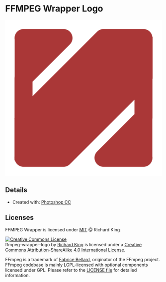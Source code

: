 # FFMPEG Wrapper Logo

![logo](ffmpeg-wrapper-logo.png)

## Details

- Created with: [Photoshop CC](http://www.adobe.com/products/photoshop.html)

## Licenses

FFMPEG Wrapper is licensed under [MIT](license.md) @ Richard King

<a rel="license" href="http://creativecommons.org/licenses/by-sa/4.0/"><img alt="Creative Commons License" style="border-width:0" src="https://i.creativecommons.org/l/by-sa/4.0/88x31.png" /></a><br /><span xmlns:dct="http://purl.org/dc/terms/" property="dct:title">ffmpeg-wrapper-logo</span> by <a xmlns:cc="http://creativecommons.org/ns#" href="https://github.com/ffmpeg-wrapper/official-logo" property="cc:attributionName" rel="cc:attributionURL">Richard King</a> is licensed under a <a rel="license" href="http://creativecommons.org/licenses/by-sa/4.0/">Creative Commons Attribution-ShareAlike 4.0 International License</a>.

FFmpeg is a trademark of [Fabrice Bellard](http://www.bellard.org), originator of the FFmpeg project.
FFmpeg codebase is mainly LGPL-licensed with optional components licensed under GPL.
Please refer to the [LICENSE file](https://github.com/FFmpeg/FFmpeg/blob/master/LICENSE.md) for detailed information.
